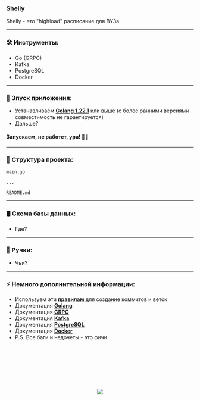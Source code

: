 ### Shelly

Shelly - это "highload" расписание для ВУЗа

---

### 🛠️ Инструменты:

- Go (GRPC)
- Kafka
- PostgreSQL
- Docker

---

### 🚀 Зпуск приложения:

- Устанавливаем [**Golang 1.22.1**](https://go.dev/doc/install) или выше (с более ранними версиями совместимость не гарантируется)
- Дальше?

#### Запускаем, не работет, ура! 🗿🚬

---

### 🧻 Структура проекта:

```
main.go

...

README.md
```

---

### 🛢️ Схема базы данных:

- Где?

---

### 🤙 Ручки:

- Чьи?

---

### ⚡ Немного дополнительной информации:

- Используем эти [**правилам**](https://gist.github.com/qoomon/5dfcdf8eec66a051ecd85625518cfd13) для создание коммитов и веток
- Документация [**Golang**](https://go.dev/)
- Документация [**GRPC**](https://grpc.io/)
- Документация [**Kafka**](https://kafka.apache.org/)
- Документация [**PostgreSQL**](https://www.postgresql.org/)
- Документация [**Docker**](https://www.docker.com/)
- P.S. Все баги и недочеты - это фичи

<br>
<br>
<br>
<br>
<br>
<br>

<p align="center">
    <img src="https://capsule-render.vercel.app/api?type=waving&color=d179b8&height=64&section=footer"/>
</p>
